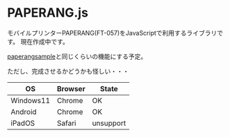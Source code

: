 # PAPERANG.js

モバイルプリンターPAPERANG(FT-057)をJavaScriptで利用するライブラリです。
現在作成中です。

[paperangsample](https://github.com/project-dev/paperangsample)と同じくらいの機能にする予定。

ただし、完成させるかどうかも怪しい・・・


|OS|Browser|State|
|--|--|--|
|Windows11|Chrome|OK|
|Android|Chrome|OK|
|iPadOS|Safari|unsupport|



